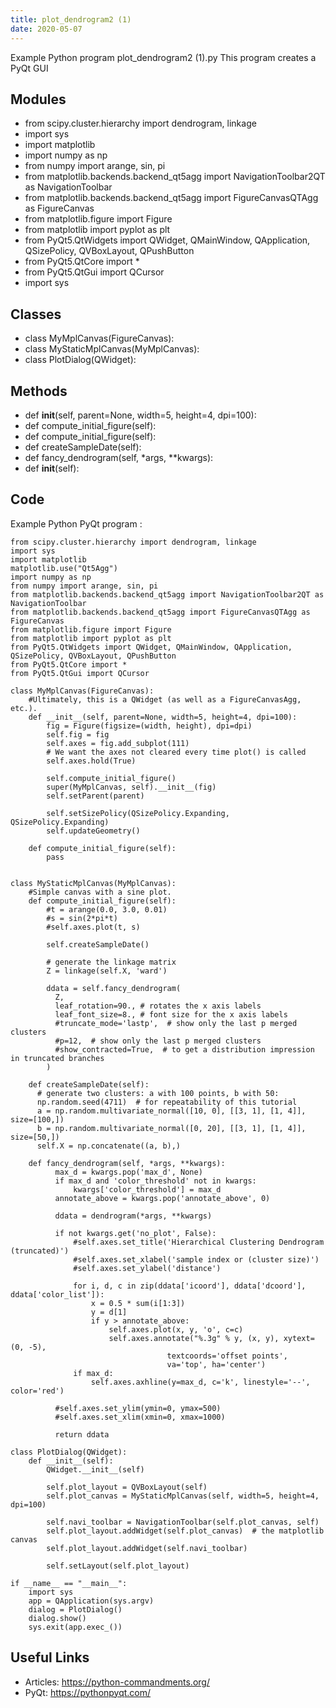 ```yaml
---
title: plot_dendrogram2 (1)
date: 2020-05-07
---
```

Example Python program plot_dendrogram2 (1).py
This program creates a PyQt GUI

## Modules

* from scipy.cluster.hierarchy import dendrogram, linkage
* import sys
* import matplotlib
* import numpy as np
* from numpy import arange, sin, pi
* from matplotlib.backends.backend_qt5agg import NavigationToolbar2QT as NavigationToolbar
* from matplotlib.backends.backend_qt5agg import FigureCanvasQTAgg as FigureCanvas
* from matplotlib.figure import Figure
* from matplotlib import pyplot as plt
* from PyQt5.QtWidgets import QWidget, QMainWindow, QApplication, QSizePolicy, QVBoxLayout, QPushButton
* from PyQt5.QtCore import *
* from PyQt5.QtGui import QCursor
* import sys

## Classes

* class MyMplCanvas(FigureCanvas):
* class MyStaticMplCanvas(MyMplCanvas):
* class PlotDialog(QWidget):

## Methods

* def __init__(self, parent=None, width=5, height=4, dpi=100):
* def compute_initial_figure(self):
* def compute_initial_figure(self):
* def createSampleDate(self):
* def fancy_dendrogram(self, *args, **kwargs):
* def __init__(self):

## Code

Example Python PyQt program :

    from scipy.cluster.hierarchy import dendrogram, linkage
    import sys
    import matplotlib
    matplotlib.use("Qt5Agg")
    import numpy as np
    from numpy import arange, sin, pi
    from matplotlib.backends.backend_qt5agg import NavigationToolbar2QT as NavigationToolbar
    from matplotlib.backends.backend_qt5agg import FigureCanvasQTAgg as FigureCanvas
    from matplotlib.figure import Figure
    from matplotlib import pyplot as plt
    from PyQt5.QtWidgets import QWidget, QMainWindow, QApplication, QSizePolicy, QVBoxLayout, QPushButton
    from PyQt5.QtCore import *
    from PyQt5.QtGui import QCursor
    
    class MyMplCanvas(FigureCanvas):
        #Ultimately, this is a QWidget (as well as a FigureCanvasAgg, etc.).
        def __init__(self, parent=None, width=5, height=4, dpi=100):
            fig = Figure(figsize=(width, height), dpi=dpi)
            self.fig = fig
            self.axes = fig.add_subplot(111)
            # We want the axes not cleared every time plot() is called
            self.axes.hold(True)
    
            self.compute_initial_figure()
            super(MyMplCanvas, self).__init__(fig)
            self.setParent(parent)
    
            self.setSizePolicy(QSizePolicy.Expanding, QSizePolicy.Expanding)
            self.updateGeometry()
    
        def compute_initial_figure(self):
            pass
    
    
    class MyStaticMplCanvas(MyMplCanvas):
        #Simple canvas with a sine plot.
        def compute_initial_figure(self):
            #t = arange(0.0, 3.0, 0.01)
            #s = sin(2*pi*t)
            #self.axes.plot(t, s)
    
            self.createSampleDate()
    
            # generate the linkage matrix
            Z = linkage(self.X, 'ward')
    
            ddata = self.fancy_dendrogram(
              Z,
              leaf_rotation=90., # rotates the x axis labels
              leaf_font_size=8., # font size for the x axis labels
              #truncate_mode='lastp',  # show only the last p merged clusters
              #p=12,  # show only the last p merged clusters
              #show_contracted=True,  # to get a distribution impression in truncated branches
            )
    
        def createSampleDate(self):
          # generate two clusters: a with 100 points, b with 50:
          np.random.seed(4711)  # for repeatability of this tutorial
          a = np.random.multivariate_normal([10, 0], [[3, 1], [1, 4]], size=[100,])
          b = np.random.multivariate_normal([0, 20], [[3, 1], [1, 4]], size=[50,])
          self.X = np.concatenate((a, b),)
    
        def fancy_dendrogram(self, *args, **kwargs):
              max_d = kwargs.pop('max_d', None)
              if max_d and 'color_threshold' not in kwargs:
                  kwargs['color_threshold'] = max_d
              annotate_above = kwargs.pop('annotate_above', 0)
    
              ddata = dendrogram(*args, **kwargs)
    
              if not kwargs.get('no_plot', False):
                  #self.axes.set_title('Hierarchical Clustering Dendrogram (truncated)')
                  #self.axes.set_xlabel('sample index or (cluster size)')
                  #self.axes.set_ylabel('distance')
    
                  for i, d, c in zip(ddata['icoord'], ddata['dcoord'], ddata['color_list']):
                      x = 0.5 * sum(i[1:3])
                      y = d[1]
                      if y > annotate_above:
                          self.axes.plot(x, y, 'o', c=c)
                          self.axes.annotate("%.3g" % y, (x, y), xytext=(0, -5),
                                       textcoords='offset points',
                                       va='top', ha='center')
                  if max_d:
                      self.axes.axhline(y=max_d, c='k', linestyle='--', color='red')
    
              #self.axes.set_ylim(ymin=0, ymax=500)
              #self.axes.set_xlim(xmin=0, xmax=1000)
    
              return ddata
    
    class PlotDialog(QWidget):
        def __init__(self):
            QWidget.__init__(self)
    
            self.plot_layout = QVBoxLayout(self)
            self.plot_canvas = MyStaticMplCanvas(self, width=5, height=4, dpi=100)
    
            self.navi_toolbar = NavigationToolbar(self.plot_canvas, self)
            self.plot_layout.addWidget(self.plot_canvas)  # the matplotlib canvas
            self.plot_layout.addWidget(self.navi_toolbar)
    
            self.setLayout(self.plot_layout)
    
    if __name__ == "__main__":
        import sys
        app = QApplication(sys.argv)
        dialog = PlotDialog()
        dialog.show()
        sys.exit(app.exec_())

## Useful Links

- Articles: https://python-commandments.org/
- PyQt: https://pythonpyqt.com/
